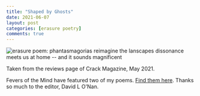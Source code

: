 ```yaml
---
title: "Shaped by Ghosts"
date: 2021-06-07
layout: post
categories: [erasure poetry]
comments: true
---
```


<img src="https://www.davidralphlewis.co.uk/assets/images/articles/2021/ghostshaped.jpeg" alt="erasure poem: phantasmagorias reimagine the lanscapes dissonance meets us at home -- and it sounds magnificent" title="was thinking how this one could be about the horrors of our histories littering our cities like the colston statue but couldn't quite make it work" class="responsive"><br>

Taken from the reviews page of Crack Magazine, May 2021.

Fevers of the Mind have featured two of my poems. [Find them here](https://feversofthemind.com/2021/06/04/2-new-poems-by-david-ralph-lewis-an-untitled-piece-the-early-bird-catches-the-worm/). Thanks so much to the editor, David L O'Nan.
